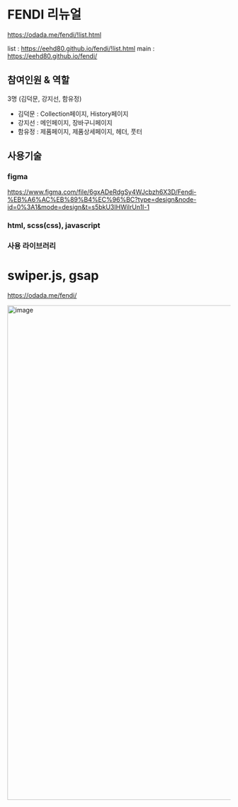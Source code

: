 # FENDI 리뉴얼

https://odada.me/fendi/!list.html

list : https://eehd80.github.io/fendi/!list.html
main : https://eehd80.github.io/fendi/

## 참여인원 & 역할

3명 (김덕문, 강지선, 함유정)

- 김덕문 : Collection페이지, History페이지
- 강지선 : 메인페이지, 장바구니페이지
- 함유정 : 제품페이지, 제품상세페이지, 헤더, 풋터

## 사용기술

### figma

https://www.figma.com/file/6gxADeRdgSy4WJcbzh6X3D/Fendi-%EB%A6%AC%EB%89%B4%EC%96%BC?type=design&node-id=0%3A1&mode=design&t=s5bkU3IHWilrUn1l-1

### html, scss(css), javascript

### 사용 라이브러리

# swiper.js, gsap

https://odada.me/fendi/

<img width="1114" alt="image" src="https://github.com/oodada/fendi/assets/10627436/9643587b-a145-4c71-883c-0ee30e6449da">
